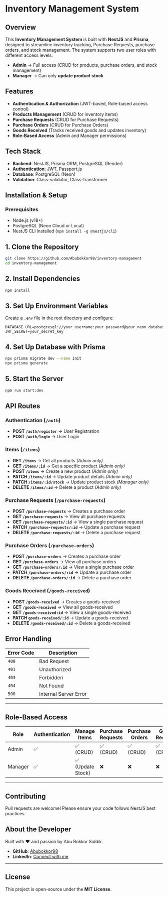 # Inventory Management System

## Overview

This **Inventory Management System** is built with **NestJS** and **Prisma**, designed to streamline inventory tracking, Purchase Requests, purchase orders, and stock management. The system supports two user roles with different access levels:

- **Admin** → Full access (CRUD for products, purchase orders, and stock management)
- **Manager** → Can only **update product stock**

## Features

- **Authentication & Authorization** (JWT-based, Role-based access control)
- **Products Management** (CRUD for inventory items)
- **Purchase Requests** (CRUD for Purchase Requests)
- **Purchase Orders** (CRUD for Purchase Orders)
- **Goods Received** (Tracks received goods and updates inventory)
- **Role-Based Access** (Admin and Manager permissions)

## Tech Stack

- **Backend**: NestJS, Prisma ORM, PostgreSQL (Render)
- **Authentication**: JWT, Passport.js
- **Database**: PostgreSQL (Neon)
- **Validation**: Class-validator, Class-transformer

## Installation & Setup

### Prerequisites

- Node.js (v18+)
- PostgreSQL (Neon Cloud or Local)
- NestJS CLI installed (`npm install -g @nestjs/cli`)

## 1. Clone the Repository

```sh
git clone https://github.com/Abubokkor98/inventory-management
cd inventory-management
```

## 2. Install Dependencies

```sh
npm install
```

## 3. Set Up Environment Variables

Create a `.env` file in the root directory and configure:

```env
DATABASE_URL=postgresql://your_username:your_password@your_neon_database_url
JWT_SECRET=your_secret_key
```

## 4. Set Up Database with Prisma

```sh
npx prisma migrate dev --name init
npx prisma generate
```

## 5. Start the Server

```sh
npm run start:dev
```

## API Routes

### Authentication (`/auth`)

- **POST `/auth/register`** → User Registration
- **POST `/auth/login`** → User Login

### Items (`/items`)

- **GET `/items`** → Get all products _(Admin only)_
- **GET `/items/:id`** → Get a specific product _(Admin only)_
- **POST `/items`** → Create a new product _(Admin only)_
- **PATCH `/items/:id`** → Update product details _(Admin only)_
- **PATCH `/items/:id/stock`** → Update product stock _(Manager only)_
- **DELETE `/items/:id`** → Delete a product _(Admin only)_

### Purchase Requests (`/purchase-requests`)

- **POST `/purchase-requests`** → Creates a purchase order
- **GET `/purchase-requests`** → View all purchase requests
- **GET `/purchase-requests/:id`** → View a single purchase request
- **PATCH `/purchase-requests/:id`** → Update a purchase request
- **DELETE `/purchase-requests/:id`** → Delete a purchase request

### Purchase Orders (`/purchase-orders`)

- **POST `/purchase-orders`** → Creates a purchase order
- **GET `/purchase-orders`** → View all purchase orders
- **GET `/purchase-orders/:id`** → View a single purchase order
- **PATCH `/purchase-orders/:id`** → Update a purchase order
- **DELETE `/purchase-orders/:id`** → Delete a purchase order

### Goods Received (`/goods-received`)

- **POST `/goods-received`** → Creates a goods-received
- **GET `/goods-received`** → View all goods-received
- **GET `/goods-received:id`** → View a single goods-received
- **PATCH `goods-received/:id`** → Update a goods-received
- **DELETE `/goods-received/:id`** → Delete a goods-received

## Error Handling

| Error Code | Description           |
| ---------- | --------------------- |
| `400`      | Bad Request           |
| `401`      | Unauthorized          |
| `403`      | Forbidden             |
| `404`      | Not Found             |
| `500`      | Internal Server Error |

---

## Role-Based Access

| Role    | Authentication | Manage Items      | Purchase Requests | Purchase Orders | Goods Received |
| ------- | -------------- | ----------------- | ----------------- | --------------- | -------------- |
| Admin   | ✅             | ✅ (CRUD)         | ✅ (CRUD)         | ✅ (CRUD)       | ✅ (CRUD)      |
| Manager | ✅             | ✅ (Update Stock) | ❌                | ❌              | ❌             |

---

## Contributing

Pull requests are welcome! Please ensure your code follows NestJS best practices.

## About the Developer

Built with ❤️ and passion by Abu Bokkor Siddik.

- **GitHub**: [Abubokkor98](https://github.com/Abubokkor98)
- **LinkedIn**: [Connect with me](https://www.linkedin.com/in/abubokkor)

---

## License

This project is open-source under the **MIT License**.
